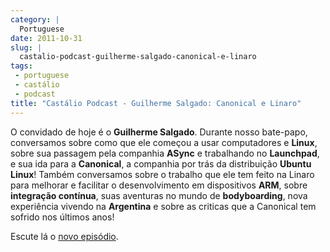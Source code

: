 ```yaml
---
category: |
  Portuguese
date: 2011-10-31
slug: |
  castalio-podcast-guilherme-salgado-canonical-e-linaro
tags:
 - portuguese
 - castálio
 - podcast
title: "Castálio Podcast - Guilherme Salgado: Canonical e Linaro"
---
```

O convidado de hoje é o **Guilherme Salgado**. Durante nosso bate-papo,
conversamos sobre como que ele começou a usar computadores e **Linux**,
sobre sua passagem pela companhia **ASync** e trabalhando no
**Launchpad**, e sua ida para a **Canonical**, a companhia por trás da
distribuição **Ubuntu Linux**! Também conversamos sobre o trabalho que
ele tem feito na Linaro para melhorar e facilitar o desenvolvimento em
dispositivos **ARM**, sobre **integração contínua**, suas aventuras no
mundo de **bodyboarding**, nova experiência vivendo na **Argentina** e
sobre as criticas que a Canonical tem sofrido nos últimos anos!

Escute lá o [novo
episódio](http://www.castalio.info/guilherme-salgado-canonical-e-linaro/).
